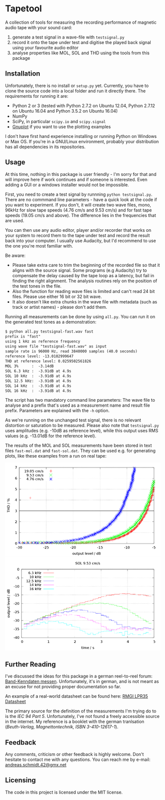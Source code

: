 Tapetool
========

A collection of tools for measuring the recording performance of magnetic audio tape with your sound card:

1. generate a test signal in a wave-file with `testsignal.py`
2. record it onto the tape under test and digitise the played back signal using your favourite audio editor
3. analyse properties like MOL, SOL and THD using the tools from this package

Installation
------------

Unfortunately, there is no install or `setup.py` yet. Currently, you have to clone the source code into a local folder and run it directly there. The requirements for running it are:

* Python 2 or 3 (tested with Python 2.7.2 on Ubuntu 12.04, Python 2.7.12 on Ubuntu 16.04 and Python 3.5.2 on Ubuntu 16.04)
* NumPy
* SciPy, in particular `scipy.io` and `scipy.signal`
* [Gnuplot](http://gnuplot.info/) if you want to use the plotting examples

I don't have first hand experience installing or running Python on Windows or Max OS. If you're in a GNU/Linux environment, probably your distribution has all dependencies in its repositories.

Usage
-----

At this time, nothing in this package is user friendly - I'm sorry for that and will improve here if work continues and if someone is interested. Even adding a GUI or a windows installer would not be impossible.

First, you need to create a test signal by runnning `python testsignal.py`. There are no commmand line parameters - have a quick look at the code if you want to experiment. If you don't, it will create two wave files, mono, 96kHz for slow tape speeds (4.76 cm/s and 9.53 cm/s) and for fast tape speeds (19.05 cm/s and above). The difference lies in the frequencies that are used.

You can then use any audio editor, player and/or recorder that works on your system to record them to the tape under test and record the result back into your computer. I usually use Audacity, but I'd recommend to use the one you're most familiar with.

Be aware:
* Please take extra care to trim the beginning of the recorded file so that it aligns with the source signal. Some programs (e.g Audacity) try to compensate the delay caused by the tape loop as a latency, but fail in finding the right alignment. The analysis routines rely on the position of the test tones in the file.
* Also the function for reading wave files is limited and can't read 24 bit files. Please use either 16 bit or 32 bit wave.
* It also doesn't like extra chunks in the wave file with metadata (such as track or artist names) - please don't add them.

Running all measurements can be done by using `all.py`. You can run it on the generated test tones as a demonstration:

```
$ python all.py testsignal-fast.wav fast
prefix is "fast"
using 1 kHz as reference frequency
using wave file "testsignal-fast.wav" as input
sample rate is 96000 Hz, read 3840000 samples (40.0 seconds)
reference level: -13.0102999647
THD at reference level: 0.0259502561826
MOL 3%      :  -3.14dB
SOL 6.3 kHz :  -3.91dB at 4.9s
SOL 10 kHz  :  -3.91dB at 4.9s
SOL 12.5 kHz:  -3.91dB at 4.9s
SOL 14 kHz  :  -3.91dB at 4.9s
SOL 16 kHz  :  -3.91dB at 4.9s
```

The script has two mandatory command line parameters: The wave file to analyse and a prefix that's used as a measurement name and result file prefix. Parameters are explained with the `-h` option.

As we're running on the unchanged test signal, there is no relevant distortion or saturation to be measured. Please also note that `testsignal.py` uses amplitudes (e.g. -10dB as reference level), while this output uses RMS values (e.g. -13.01dB for the reference level).

The results of the MOL and SOL measurements have been stored in text files `fast-mol.dat` and `fast-sol.dat`. They can be used e.g. for generating plots, like these examples from a run on real tape:

![MOL example](example-mol.png)
![SOL example](example-sol.png)


Further Reading
---------------

I've discussed the ideas for this package in a german reel-to-reel forum: [Band-Kenndaten messen](http://forum2.magnetofon.de/board2-tonbandger%C3%A4te/board20-tipps-und-erkenntnisse/17846-band-kenndaten-messen/). Unfortunately, it's in german, and is not meant as an excuse for not providing proper documentation so far.

An example of a real-world datasheet can be found here: [RMGI LPR35 Datasheet](http://www.rmgi.eu/pdf/RMGI_LPR_35.pdf)

The primary source for the definition of the measurements I'm trying do to is the _IEC 94 Part 5_. Unfortunately, I've not found a freely accessible source in the internet. My reference is a booklet with the german tranlsation (_Beuth-Verlag, Magnettontechnik, ISBN 3-410-12617-1_).

Feedback
--------

Any comments, criticism or other feedback is highly welcome. Don't hesitate to contact me with any questions. You can reach me by e-mail: andreas.schmidt.42@gmx.net

Licensing
---------

The code in this project is licensed under the MIT license.

